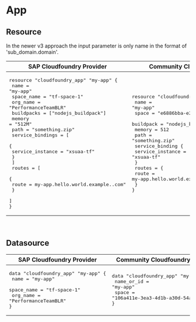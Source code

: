 # App


## Resource

In the newer v3 approach the input parameter is only name in the format of 'sub_domain.domain'.


|  SAP Cloudfoundry Provider |Community Cloudfoundry Provider |
| -- | -- |
|  <pre>resource "cloudfoundry_app" "my-app" {</br>  name       = "my-app"</br>  space_name = "tf-space-1"</br>  org_name   = "PerformanceTeamBLR"</br>  buildpacks = ["nodejs_buildpack"]</br>  memory     = "512M"</br>  path       = "something.zip"</br>  service_bindings = [</br>    {</br>      service_instance = "xsuaa-tf"</br>    }</br>  ]</br>  routes = [</br>    {</br>      route = my-app.hello.world.example..com"</br>    }</br>  ]</br>}</br></pre> |<pre>resource "cloudfoundry_app" "my-app" {</br>  name       = "my-app"</br>  space      = "e6886bba-e263-4b52-aaf1-85d410f15fc8"</br>  buildpack = "nodejs_buildpack"</br>  memory     = 512</br>  path       = "something.zip"</br>  service_binding {</br>      service_instance = "xsuaa-tf"</br>  }</br>  routes = {</br>      route = my-app.hello.world.example..com"</br>  }</br>}</br></pre> |

<br/>

## Datasource





|  SAP Cloudfoundry Provider | Community Cloudfoundry Provider  |
| -- | -- |
| <pre>data "cloudfoundry_app" "my-app" {</br>  name  = "my-app"</br>  space_name = "tf-space-1"</br>  org_name   = "PerformanceTeamBLR"</br>}</br></pre>|<pre>data "cloudfoundry_app" "my-app" {</br>    name_or_id = "my-app"</br>    space      = "106a411e-3ea3-4d1b-a30d-54a6802bed27"</br>}</br></pre> |  
